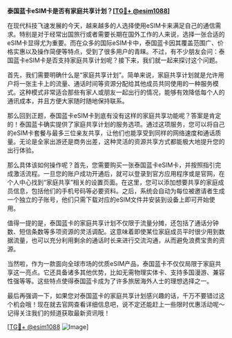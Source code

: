 **泰国蓝卡eSIM卡是否有家庭共享计划？[[TG💪+ @esim1088](https://t.me/s/esim1088)]**

在现代科技飞速发展的今天，越来越多的人选择使用eSIM卡来满足自己的通信需求。特别是对于经常出国旅行或者需要长期在国外工作的人来说，选择一张合适的eSIM卡显得尤为重要。而在众多的国际eSIM卡中，泰国蓝卡因其覆盖范围广、价格实惠以及操作简便等特点，受到了很多用户的青睐。不过，有不少朋友会问：泰国蓝卡eSIM卡是否支持家庭共享计划呢？接下来，我们就一起来探讨这个问题。

首先，我们需要明确什么是“家庭共享计划”。简单来说，家庭共享计划就是允许用户将一张主卡上的流量、通话时间等资源分配给其他成员共同使用的一种服务模式。这种模式非常适合那些有家人或朋友一起出行的情况，能够有效降低每个人的通讯成本，并且方便大家随时随地保持联系。

那么回到正题，泰国蓝卡eSIM卡到底有没有这样的家庭共享功能呢？答案是肯定的！泰国蓝卡确实提供了家庭共享计划的服务选项。通过这项服务，您可以将自己的eSIM卡套餐与最多三位亲友共享，让他们也能享受到同样的网络速度和通话质量。无论是全家出游还是商务出差，这种灵活的资源共享方式都能极大地提升您的出行体验。

那么具体该如何操作呢？首先，您需要购买一张泰国蓝卡eSIM卡，并按照指引完成激活流程。一旦您的账户成功开通后，就可以登录到官方应用程序或是官网，在个人中心找到“家庭共享”相关的设置页面。在这里，您可以添加想要共享的家庭成员信息，包括他们的手机号码等必要资料。之后，系统会自动为每位被邀请者生成一个独立的子账号，他们只需下载对应的eSIM文件并安装到设备上即可开始使用。

值得一提的是，泰国蓝卡的家庭共享计划不仅限于流量分摊，还包括了通话分钟数、短信条数等多项资源的灵活调配。这意味着即使某位家庭成员平时很少用到数据流量，也可以充分利用剩余的通话时长来进行交流沟通，从而避免浪费宝贵的资源。

当然啦，作为一款面向全球市场的优质eSIM产品，泰国蓝卡不仅仅局限于家庭共享这一亮点。它还具备诸多其他优势，比如无需物理实体卡、支持多国漫游、兼容性强等等。这些特点使得泰国蓝卡成为了许多旅居海外人士的理想选择之一。

最后再强调一下，如果您对泰国蓝卡的家庭共享计划感兴趣的话，千万不要错过这个机会哦！现在就去官网查看详细信息吧，说不定还能赶上一些限时优惠活动呢～记得关注我们的频道获取最新资讯哦！

[[TG💪+ @esim1088](https://t.me/s/esim1088) ![Image](https://i.postimg.cc/4NQfJmqS/Snipaste-2025-05-13-00-14-12.png)]